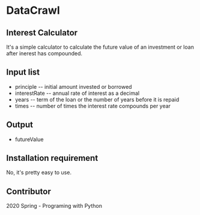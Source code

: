 DataCrawl
=====

## Interest Calculator

It's a simple calculator to calculate the future value of an investment or loan after inerest has compounded.

## Input list
* principle -- initial amount invested or borrowed
* interestRate -- annual rate of interest as a decimal
* years -- term of the loan or the number of years before it is repaid
* times -- number of times the interest rate compounds per year

## Output
* futureValue

## Installation requirement
No, it's pretty easy to use.

## Contributor
2020 Spring - Programing with Python


